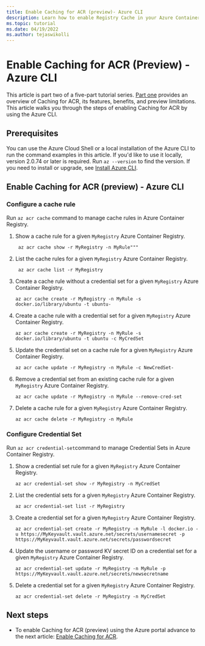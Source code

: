```yaml
---
title: Enable Caching for ACR (preview)- Azure CLI
description: Learn how to enable Registry Cache in your Azure Container Registry using Azure CLI.
ms.topic: tutorial
ms.date: 04/19/2022
ms.author: tejaswikolli
---
```


# Enable Caching for ACR (Preview) - Azure CLI

This article is part two of a five-part tutorial series. [Part one](tutorial-registry-cache.md) provides an overview of Caching for ACR, its features, benefits, and preview limitations. This article walks you through the steps of enabling Caching for ACR by using the Azure CLI.

## Prerequisites

You can use the Azure Cloud Shell or a local installation of the Azure CLI to run the command examples in this article. If you'd like to use it locally, version 2.0.74 or later is required. Run `az --version` to find the version. If you need to install or upgrade, see [Install Azure CLI](/cli/azure/install-azure-cli).

## Enable Caching for ACR (preview) - Azure CLI

### Configure a cache rule

Run `az acr cache` command to manage cache rules in  Azure Container Registry.

1. Show a cache rule for a given `MyRegistry` Azure Container Registry.
 
    ```azurecli-interactive
     az acr cache show -r MyRegistry -n MyRule""" 
    ```

2. List the cache rules for a given `MyRegistry` Azure Container Registry.

    ```azurecli-interactive
     az acr cache list -r MyRegistry
    ```

3. Create a cache rule without a credential set for a given `MyRegistry` Azure Container Registry.

    ```azurecli-interactive
    az acr cache create -r MyRegistry -n MyRule -s docker.io/library/ubuntu -t ubuntu-
    ```

4. Create a cache rule with a credential set for a given `MyRegistry` Azure Container Registry.

    ```azurecli-interactive
    az acr cache create -r MyRegistry -n MyRule -s docker.io/library/ubuntu -t ubuntu -c MyCredSet
    ```

5. Update  the credential set on a cache rule for a given `MyRegistry` Azure Container Registry.

    ```azurecli-interactive
    az acr cache update -r MyRegistry -n MyRule -c NewCredSet-
    ```

6. Remove a credential set from an existing cache rule for a given `MyRegistry` Azure Container Registry.

    ```azurecli-interactive
    az acr cache update -r MyRegistry -n MyRule --remove-cred-set
    ```

7. Delete a cache rule for a given `MyRegistry` Azure Container Registry.

    ```azurecli-interactive
    az acr cache delete -r MyRegistry -n MyRule
    ```

### Configure Credential Set

Run `az acr credential-set`command to manage Credential Sets in  Azure Container Registry.

1.  Show a credential set rule for a given `MyRegistry` Azure Container Registry.

    ```azurecli-interactive
    az acr credential-set show -r MyRegistry -n MyCredSet
    ```
2. List the credential sets for a given `MyRegistry` Azure Container Registry.

    ```azurecli-interactive
    az acr credential-set list -r MyRegistry
    ```

3. Create a credential set for a given `MyRegistry` Azure Container Registry.

    ```azurecli-interactive
    az acr credential-set create -r MyRegistry -n MyRule -l docker.io -u https://MyKeyvault.vault.azure.net/secrets/usernamesecret -p https://MyKeyvault.vault.azure.net/secrets/passwordsecret
    ```

4. Update the username or password KV secret ID on a credential set for a given `MyRegistry` Azure Container Registry.

    ```azurecli-interactive
    az acr credential-set update -r MyRegistry -n MyRule -p https://MyKeyvault.vault.azure.net/secrets/newsecretname
    ```

5. Delete a credential set for a given `MyRegistry` Azure Container Registry.

    ```azurecli-interactive
    az acr credential-set delete -r MyRegistry -n MyCredSet
    ```

## Next steps

* To enable Caching for ACR (preview) using the Azure portal advance to the next article: [Enable Caching for ACR](tutorial-enable-registry-cache.md).